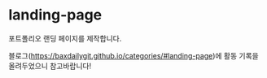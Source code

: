 # landing-page
포트폴리오 랜딩 페이지를 제작합니다.

블로그(https://baxdailygit.github.io/categories/#landing-page)에 활동 기록을 올려두었으니 참고바랍니다!
